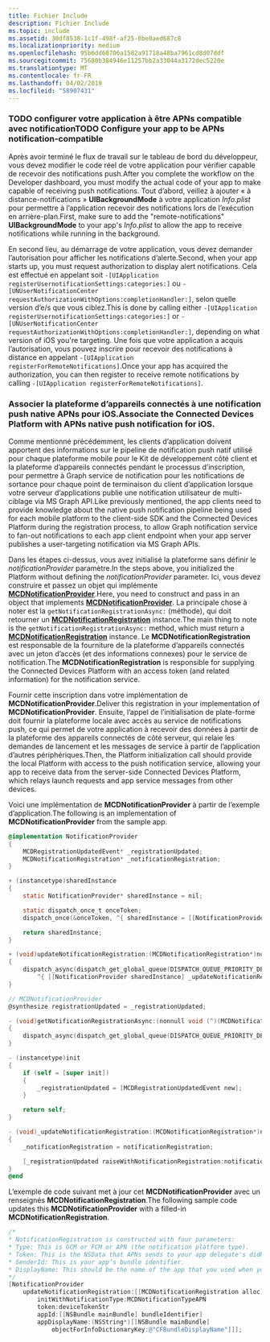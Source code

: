 ```yaml
---
title: Fichier Include
description: Fichier Include
ms.topic: include
ms.assetid: 30df8538-1c1f-498f-af25-0be0aed687c8
ms.localizationpriority: medium
ms.openlocfilehash: 95b6dd68706a1582a91718a48ba7961cd8d07ddf
ms.sourcegitcommit: 75680b384946e11257bb2a33044a3172dec5220e
ms.translationtype: MT
ms.contentlocale: fr-FR
ms.lasthandoff: 04/02/2019
ms.locfileid: "58907431"
---
```

### <a name="todo-configure-your-app-to-be-apns-notification-compatible"></a><span data-ttu-id="436f3-103">TODO configurer votre application à être APNs compatible avec notification</span><span class="sxs-lookup"><span data-stu-id="436f3-103">TODO Configure your app to be APNs notification-compatible</span></span>

<span data-ttu-id="436f3-104">Après avoir terminé le flux de travail sur le tableau de bord du développeur, vous devez modifier le code réel de votre application pour vérifier capable de recevoir des notifications push.</span><span class="sxs-lookup"><span data-stu-id="436f3-104">After you complete the workflow on the Developer dashboard, you must modify the actual code of your app to make capable of receiving push notifications.</span></span> <span data-ttu-id="436f3-105">Tout d’abord, veillez à ajouter « à distance-notifications » **UIBackgroundMode** à votre application _Info.plist_ pour permettre à l’application recevoir des notifications lors de l’exécution en arrière-plan.</span><span class="sxs-lookup"><span data-stu-id="436f3-105">First, make sure to add the "remote-notifications" **UIBackgroundMode** to your app's _Info.plist_ to allow the app to receive notifications while running in the background.</span></span> 

<span data-ttu-id="436f3-106">En second lieu, au démarrage de votre application, vous devez demander l’autorisation pour afficher les notifications d’alerte.</span><span class="sxs-lookup"><span data-stu-id="436f3-106">Second, when your app starts up, you must request authorization to display alert notifications.</span></span> <span data-ttu-id="436f3-107">Cela est effectué en appelant soit `-[UIApplication registerUsernotificationSettings:categories:]` ou `-[UNUserNotificationCenter requestAuthorizationWithOptions:completionHandler:]`, selon quelle version d’e/s que vous ciblez.</span><span class="sxs-lookup"><span data-stu-id="436f3-107">This is done by calling either `-[UIApplication registerUsernotificationSettings:categories:]` or `-[UNUserNotificationCenter requestAuthorizationWithOptions:completionHandler:]`, depending on what version of iOS you're targeting.</span></span> <span data-ttu-id="436f3-108">Une fois que votre application a acquis l’autorisation, vous pouvez inscrire pour recevoir des notifications à distance en appelant `-[UIApplication registerForRemoteNotifications]`.</span><span class="sxs-lookup"><span data-stu-id="436f3-108">Once your app has acquired the authorization, you can then register to receive remote notifications by calling `-[UIApplication registerForRemoteNotifications]`.</span></span> 

### <a name="associate-the-connected-devices-platform-with-apns-native-push-notification-for-ios"></a><span data-ttu-id="436f3-109">Associer la plateforme d’appareils connectés à une notification push native APNs pour iOS.</span><span class="sxs-lookup"><span data-stu-id="436f3-109">Associate the Connected Devices Platform with APNs native push notification for iOS.</span></span> 
<span data-ttu-id="436f3-110">Comme mentionné précédemment, les clients d’application doivent apportent des informations sur le pipeline de notification push natif utilisé pour chaque plateforme mobile pour le Kit de développement côté client et la plateforme d’appareils connectés pendant le processus d’inscription, pour permettre à Graph service de notification pour les notifications de sortance pour chaque point de terminaison du client d’application lorsque votre serveur d’applications publie une notification utilisateur de multi-ciblage via MS Graph API.</span><span class="sxs-lookup"><span data-stu-id="436f3-110">Like previously mentioned, the app clients need to provide knowledge about the native push notification pipeline being used for each mobile platform to the client-side SDK and the Connected Devices Platform during the registration process, to allow Graph notification service to fan-out notifications to each app client endpoint when your app server publishes a user-targeting notification via MS Graph APIs.</span></span>

<span data-ttu-id="436f3-111">Dans les étapes ci-dessus, vous avez initialisé la plateforme sans définir le *notificationProvider* paramètre.</span><span class="sxs-lookup"><span data-stu-id="436f3-111">In the steps above, you initialized the Platform without defining the *notificationProvider* parameter.</span></span> <span data-ttu-id="436f3-112">Ici, vous devez construire et passez un objet qui implémente  **[MCDNotificationProvider](../../objectivec-api/core/MCDNotificationProvider.md)**.</span><span class="sxs-lookup"><span data-stu-id="436f3-112">Here, you need to construct and pass in an object that implements **[MCDNotificationProvider](../../objectivec-api/core/MCDNotificationProvider.md)**.</span></span> <span data-ttu-id="436f3-113">La principale chose à noter est la `getNotificationRegistrationAsync:` (méthode), qui doit retourner un **[MCDNotificationRegistration](../../objectivec-api/core/MCDNotificationRegistration.md)** instance.</span><span class="sxs-lookup"><span data-stu-id="436f3-113">The main thing to note is the `getNotificationRegistrationAsync:` method, which must return a **[MCDNotificationRegistration](../../objectivec-api/core/MCDNotificationRegistration.md)** instance.</span></span> <span data-ttu-id="436f3-114">Le **MCDNotificationRegistration** est responsable de la fourniture de la plateforme d’appareils connectés avec un jeton d’accès (et des informations connexes) pour le service de notification.</span><span class="sxs-lookup"><span data-stu-id="436f3-114">The **MCDNotificationRegistration** is responsible for supplying the Connected Devices Platform with an access token (and related information) for the notification service.</span></span>

<span data-ttu-id="436f3-115">Fournir cette inscription dans votre implémentation de **MCDNotificationProvider**.</span><span class="sxs-lookup"><span data-stu-id="436f3-115">Deliver this registration in your implementation of **MCDNotificationProvider**.</span></span> <span data-ttu-id="436f3-116">Ensuite, l’appel de l’initialisation de plate-forme doit fournir la plateforme locale avec accès au service de notifications push, ce qui permet de votre application à recevoir des données à partir de la plateforme des appareils connectés de côté serveur, qui relaie les demandes de lancement et les messages de service à partir de l’application d’autres périphériques.</span><span class="sxs-lookup"><span data-stu-id="436f3-116">Then, the Platform initialization call should provide the local Platform with access to the push notification service, allowing your app to receive data from the server-side Connected Devices Platform, which relays launch requests and app service messages from other devices.</span></span> 

<span data-ttu-id="436f3-117">Voici une implémentation de **MCDNotificationProvider** à partir de l’exemple d’application.</span><span class="sxs-lookup"><span data-stu-id="436f3-117">The following is an implementation of **MCDNotificationProvider** from the sample app.</span></span>

```ObjectiveC
@implementation NotificationProvider
{
    MCDRegistrationUpdatedEvent* _registrationUpdated;
    MCDNotificationRegistration* _notificationRegistration;
}

+ (instancetype)sharedInstance
{
    static NotificationProvider* sharedInstance = nil;

    static dispatch_once_t onceToken;
    dispatch_once(&onceToken, ^{ sharedInstance = [[NotificationProvider alloc] init]; });

    return sharedInstance;
}

+ (void)updateNotificationRegistration:(MCDNotificationRegistration*)notificationRegistration
{
    dispatch_async(dispatch_get_global_queue(DISPATCH_QUEUE_PRIORITY_DEFAULT, 0),
        ^{ [[NotificationProvider sharedInstance] _updateNotificationRegistration:notificationRegistration]; });
}

// MCDNotificationProvider
@synthesize registrationUpdated = _registrationUpdated;

- (void)getNotificationRegistrationAsync:(nonnull void (^)(MCDNotificationRegistration* _Nullable, NSError* _Nullable))completionBlock
{
    dispatch_async(dispatch_get_global_queue(DISPATCH_QUEUE_PRIORITY_DEFAULT, 0), ^{ completionBlock(_notificationRegistration, nil); });
}

- (instancetype)init
{
    if (self = [super init])
    {
        _registrationUpdated = [MCDRegistrationUpdatedEvent new];
    }

    return self;
}

- (void)_updateNotificationRegistration:(MCDNotificationRegistration*)notificationRegistration
{
    _notificationRegistration = notificationRegistration;

    [_registrationUpdated raiseWithNotificationRegistration:notificationRegistration];
}
@end
```

<span data-ttu-id="436f3-118">L’exemple de code suivant met à jour cet **MCDNotificationProvider** avec un renseignés **MCDNotificationRegistration**.</span><span class="sxs-lookup"><span data-stu-id="436f3-118">The following sample code updates this **MCDNotificationProvider** with a filled-in **MCDNotificationRegistration**.</span></span>

```ObjectiveC
/*
* NotificationRegistration is constructed with four parameters:
* Type: This is GCM or FCM or APN (the notification platform type).
* Token: This is the NSData that APNs sends to your app delegate's didRegisterForRemoteNotificationsWithDeviceToken: method. You must convert the NSData into a string by hex-encoding it.
* SenderId: This is your app’s bundle identifier. 
* DisplayName: This should be the name of the app that you used when you registered it on the Microsoft dev portal. 
*/
[NotificationProvider
    updateNotificationRegistration:[[MCDNotificationRegistration alloc]
        initWithNotificationType:MCDNotificationTypeAPN
        token:deviceTokenStr
        appId:[[NSBundle mainBundle] bundleIdentifier]
        appDisplayName:(NSString*)[[NSBundle mainBundle]
            objectForInfoDictionaryKey:@"CFBundleDisplayName"]]];
```
